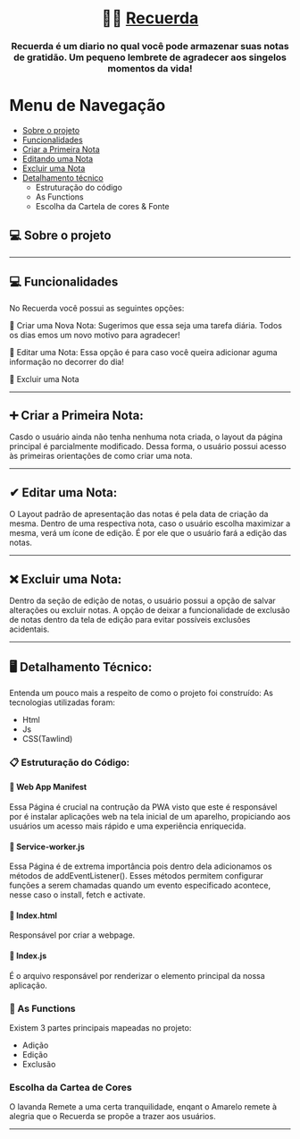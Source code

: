 

<h1 align="center">
  📒🦋    <a href="#" alt="Recuerda"> Recuerda </a>
</h1>

<h3 align="center">
    Recuerda é um diario no qual você pode armazenar suas notas de gratidão. Um pequeno lembrete de agradecer aos singelos momentos da vida!
</h3>

Menu de Navegação
=================
<!--ts-->
   * [Sobre o projeto](#-sobre-o-projeto)
   * [Funcionalidades](#-funcionalidades)
   * [Criar a Primeira Nota](#-Criar-a-Primeira-Nota)
   * [Editando uma Nota](#-Editar-uma-Nota)
   * [Excluir uma Nota](#-Excluir-uma-Nota)
   * [Detalhamento técnico](#-Detalhamento-Técnico)
        * Estruturação do código
        * As Functions
        * Escolha da Cartela de cores & Fonte
<!--te-->


## 💻 Sobre o projeto


---

## 💻 Funcionalidades

No Recuerda você possui as seguintes opções:

🐸 Criar uma Nova Nota:
Sugerimos que essa seja uma tarefa diária. Todos os dias emos um novo motivo para agradecer!

🐸 Editar uma Nota:
Essa opção é para caso você queira adicionar aguma informação no decorrer do dia!

🐸 Excluir uma Nota

---
## ➕ Criar a Primeira Nota:

Casdo o usuário ainda não tenha nenhuma nota criada, o layout da página principal é parcialmente modificado.
Dessa forma, o usuário possui acesso às primeiras orientações de como criar uma nota.

---

## ✔ Editar uma Nota:

O Layout padrão de apresentação das notas é pela data de criação da mesma. Dentro de uma respectiva nota, caso o usuário escolha maximizar a mesma, verá um ícone de edição. É por ele que o usuário fará a edição das notas. 

---

## ❌ Excluir uma Nota:

Dentro da seção de edição de notas, o usuário possui a opção de salvar alterações ou excluir notas. 
A opção de deixar a funcionalidade de exclusão de notas dentro da tela de edição para evitar possíveis exclusões acidentais. 

---

## 🖥 Detalhamento Técnico:

Entenda um pouco mais a respeito de como o projeto foi construído: 
As tecnologias utilizadas foram:
* Html
* Js
* CSS(Tawlind)

<h3>📋 Estruturação do Código: </h3>

<h4>📄  Web App Manifest</h4>
Essa Página é crucial na contrução da PWA visto que este é responsável por é instalar aplicações web na tela inicial de um aparelho, propiciando aos usuários um acesso mais rápido e uma experiência enriquecida.

<h4>📄 Service-worker.js</h4>
Essa Página é de extrema importância pois dentro dela adicionamos os métodos de addEventListener(). Esses métodos permitem configurar funções a serem chamadas quando um evento especificado acontece, nesse caso o install, fetch e activate. 

<h4>📄 Index.html</h4>
Responsável por criar a webpage.

<h4>📄 Index.js</h4>

É o arquivo responsável por renderizar o elemento principal da nossa aplicação.

<h3>📍 As Functions </h3>

Existem 3 partes principais mapeadas no projeto:
* Adição
* Edição
* Exclusão

<h3>Escolha da Cartea de Cores</h3>

O lavanda Remete a uma certa tranquilidade, enqant o Amarelo remete à alegria que o Recuerda se propõe a trazer aos usuários.

---
